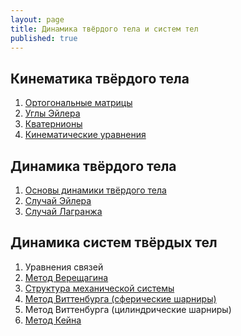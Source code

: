 ```yaml
---
layout: page
title: Динамика твёрдого тела и систем тел
published: true
---
```


## Кинематика твёрдого тела

1. [Ортогональные матрицы](https://www.dropbox.com/s/py5en4pa02cwkw8/%D0%9F%D1%80%D0%B5%D0%B7%D0%B5%D0%BD%D1%82%D0%B0%D1%86%D0%B8%D1%8F_%D0%9E%D1%80%D1%82%D0%BE%D0%B3%D0%BE%D0%BD%D0%B0%D0%BB%D1%8C%D0%BD%D1%8B%D0%B5_%D0%BC%D0%B0%D1%82%D1%80%D0%B8%D1%86%D1%8B.pdf?dl=0)
2. [Углы Эйлера](https://www.dropbox.com/s/02zu1r1t96ixdk8/%D0%9F%D1%80%D0%B5%D0%B7%D0%B5%D0%BD%D1%82%D0%B0%D1%86%D0%B8%D1%8F_%D0%A3%D0%B3%D0%BB%D1%8B_%D0%AD%D0%B9%D0%BB%D0%B5%D1%80%D0%B0.pdf?dl=0)
3. [Кватернионы](https://www.dropbox.com/s/rki31caq7tl0uat/%D0%9F%D1%80%D0%B5%D0%B7%D0%B5%D0%BD%D1%82%D0%B0%D1%86%D0%B8%D1%8F_%D0%9A%D0%B2%D0%B0%D1%82%D0%B5%D1%80%D0%BD%D0%B8%D0%BE%D0%BD%D1%8B.pdf?dl=0)
4. [Кинематические уравнения](https://www.dropbox.com/s/cetb5bru5fdzbe0/%D0%9F%D1%80%D0%B5%D0%B7%D0%B5%D0%BD%D1%82%D0%B0%D1%86%D0%B8%D1%8F_%D0%A3%D0%B3%D0%BB%D0%BE%D0%B2%D0%B0%D1%8F_%D1%81%D0%BA%D0%BE%D1%80%D0%BE%D1%81%D1%82%D1%8C.pdf?dl=0)

## Динамика твёрдого тела

1. [Основы динамики твёрдого тела](https://www.dropbox.com/s/og7y5ghx9i6towm/%D0%9F%D1%80%D0%B5%D0%B7%D0%B5%D0%BD%D1%82%D0%B0%D1%86%D0%B8%D1%8F_%D0%9E%D1%81%D0%BD%D0%BE%D0%B2%D0%BD%D1%8B%D0%B5_%D0%BF%D1%80%D0%B8%D0%BD%D1%86%D0%B8%D0%BF%D1%8B_%D0%B4%D0%B8%D0%BD%D0%B0%D0%BC%D0%B8%D0%BA%D0%B8_%D0%A2%D0%A2.pdf?dl=0)
2. [Случай Эйлера](https://www.dropbox.com/s/33kjasbc13vn721/%D0%9F%D1%80%D0%B5%D0%B7%D0%B5%D0%BD%D1%82%D0%B0%D1%86%D0%B8%D1%8F_%D0%A1%D0%BB%D1%83%D1%87%D0%B0%D0%B9_%D0%AD%D0%B9%D0%BB%D0%B5%D1%80%D0%B0.pdf?dl=0)
3. [Случай Лагранжа](https://www.dropbox.com/s/wv1fxnf09jqqyf3/%D0%9F%D1%80%D0%B5%D0%B7%D0%B5%D0%BD%D1%82%D0%B0%D1%86%D0%B8%D1%8F_%D0%A1%D0%BB%D1%83%D1%87%D0%B0%D0%B9_%D0%9B%D0%B0%D0%B3%D1%80%D0%B0%D0%BD%D0%B6%D0%B0.pdf?dl=0)

## Динамика систем твёрдых тел

1. Уравнения связей
1. [Метод Верещагина](https://www.dropbox.com/s/qqw4e9n6khswf4v/%D0%9F%D1%80%D0%B5%D0%B7%D0%B5%D0%BD%D1%82%D0%B0%D1%86%D0%B8%D1%8F_%D0%9C%D0%B5%D1%82%D0%BE%D0%B4_%D0%BE%D1%82%D0%B4%D0%B5%D0%BB%D1%8C%D0%BD%D1%8B%D1%85_%D1%82%D0%B5%D0%BB.pdf?dl=0)
1. [Структура механической системы](https://www.dropbox.com/s/evw4cw0xyjtd2ow/%D0%9F%D1%80%D0%B5%D0%B7%D0%B5%D0%BD%D1%82%D0%B0%D1%86%D0%B8%D1%8F_%D0%9C%D0%B0%D1%82%D1%80%D0%B8%D1%86%D1%8B_%D0%A1%D1%82%D1%80%D1%83%D0%BA%D1%82%D1%83%D1%80%D1%8B.pdf?dl=0)
1. [Метод Виттенбурга (сферические шарниры)](https://github.com/Kidinnu/mbs/blob/master/presentations/%D0%92%D0%B8%D1%82%D1%82%D0%B5%D0%BD%D0%B1%D1%83%D1%80%D0%B3_1_e.pdf)
1. Метод Виттенбурга (цилиндрические шарниры)
1. [Метод Кейна](https://www.dropbox.com/s/6im6klroslo9tpn/%D0%9F%D1%80%D0%B5%D0%B7%D0%B5%D0%BD%D1%82%D0%B0%D1%86%D0%B8%D1%8F_%D0%9C%D0%B5%D1%82%D0%BE%D0%B4_%D0%9A%D0%B5%D0%B9%D0%BD%D0%B0.pdf?dl=0)
